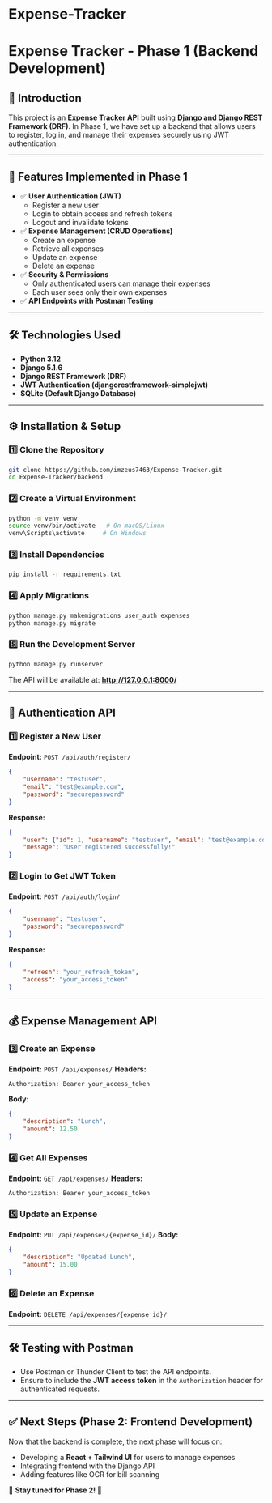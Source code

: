 # Expense-Tracker

# Expense Tracker - Phase 1 (Backend Development)

## 🚀 Introduction
This project is an **Expense Tracker API** built using **Django and Django REST Framework (DRF)**. In Phase 1, we have set up a backend that allows users to register, log in, and manage their expenses securely using JWT authentication.

---

## 📌 Features Implemented in Phase 1
- ✅ **User Authentication (JWT)**
  - Register a new user
  - Login to obtain access and refresh tokens
  - Logout and invalidate tokens
- ✅ **Expense Management (CRUD Operations)**
  - Create an expense
  - Retrieve all expenses
  - Update an expense
  - Delete an expense
- ✅ **Security & Permissions**
  - Only authenticated users can manage their expenses
  - Each user sees only their own expenses
- ✅ **API Endpoints with Postman Testing**
  
---

## 🛠️ Technologies Used
- **Python 3.12**
- **Django 5.1.6**
- **Django REST Framework (DRF)**
- **JWT Authentication (djangorestframework-simplejwt)**
- **SQLite (Default Django Database)**

---

## ⚙️ Installation & Setup
### 1️⃣ Clone the Repository
```bash
git clone https://github.com/imzeus7463/Expense-Tracker.git
cd Expense-Tracker/backend
```

### 2️⃣ Create a Virtual Environment
```bash
python -m venv venv
source venv/bin/activate   # On macOS/Linux
venv\Scripts\activate     # On Windows
```

### 3️⃣ Install Dependencies
```bash
pip install -r requirements.txt
```

### 4️⃣ Apply Migrations
```bash
python manage.py makemigrations user_auth expenses
python manage.py migrate
```

### 5️⃣ Run the Development Server
```bash
python manage.py runserver
```
The API will be available at: **http://127.0.0.1:8000/**

---

## 🔑 Authentication API
### 1️⃣ Register a New User
**Endpoint:** `POST /api/auth/register/`
```json
{
    "username": "testuser",
    "email": "test@example.com",
    "password": "securepassword"
}
```
**Response:**
```json
{
    "user": {"id": 1, "username": "testuser", "email": "test@example.com"},
    "message": "User registered successfully!"
}
```

### 2️⃣ Login to Get JWT Token
**Endpoint:** `POST /api/auth/login/`
```json
{
    "username": "testuser",
    "password": "securepassword"
}
```
**Response:**
```json
{
    "refresh": "your_refresh_token",
    "access": "your_access_token"
}
```

---

## 💰 Expense Management API
### 3️⃣ Create an Expense
**Endpoint:** `POST /api/expenses/`
**Headers:**
```
Authorization: Bearer your_access_token
```
**Body:**
```json
{
    "description": "Lunch",
    "amount": 12.50
}
```

### 4️⃣ Get All Expenses
**Endpoint:** `GET /api/expenses/`
**Headers:**
```
Authorization: Bearer your_access_token
```

### 5️⃣ Update an Expense
**Endpoint:** `PUT /api/expenses/{expense_id}/`
**Body:**
```json
{
    "description": "Updated Lunch",
    "amount": 15.00
}
```

### 6️⃣ Delete an Expense
**Endpoint:** `DELETE /api/expenses/{expense_id}/`

---

## 🛠️ Testing with Postman
- Use Postman or Thunder Client to test the API endpoints.
- Ensure to include the **JWT access token** in the `Authorization` header for authenticated requests.

---

## ✅ Next Steps (Phase 2: Frontend Development)
Now that the backend is complete, the next phase will focus on:
- Developing a **React + Tailwind UI** for users to manage expenses
- Integrating frontend with the Django API
- Adding features like OCR for bill scanning

📌 **Stay tuned for Phase 2! 🚀**

